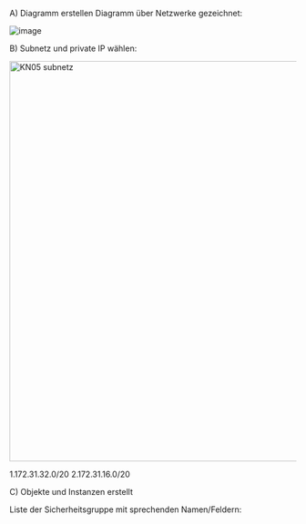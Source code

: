 A) Diagramm erstellen
Diagramm über Netzwerke gezeichnet:


![image](https://github.com/LorenaVennemann/m346/assets/113357105/1b4826e7-cdc4-4623-88bc-57badbbe2b5a)

B) Subnetz und private IP wählen:

<img width="704" alt="KN05 subnetz" src="https://github.com/LorenaVennemann/m346/assets/113357105/6b514b2f-0190-4e1e-953d-00800618cba2">

1.172.31.32.0/20
2.172.31.16.0/20

C) Objekte und Instanzen erstellt

Liste der Sicherheitsgruppe mit sprechenden Namen/Feldern:

